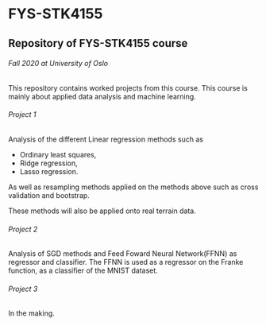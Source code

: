 # FYS-STK4155


## Repository of FYS-STK4155 course
###### Fall 2020 at University of Oslo

This repository contains worked projects from this course. This course is mainly about applied data analysis and machine learning.

###### Project 1
Analysis of the different Linear regression methods such as
* Ordinary least squares,
* Ridge regression,
* Lasso regression.

As well as resampling methods applied on the methods above such as cross validation and bootstrap.

These methods will also be applied onto real terrain data. 

###### Project 2
Analysis of SGD methods and Feed Foward Neural Network(FFNN) as regressor and classifier.
The FFNN is used as a regressor on the Franke function, as a classifier of the MNIST dataset.


###### Project 3
In the making.
